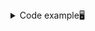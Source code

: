 

<details>
<summary>Code example🖥️ </summary>

    
    #include <iostream>
    #include <WinSock2.h>
    #include <Ws2tcpip.h>
    #pragma comment(lib, "ws2_32.lib")
    
    int main() {
    WSADATA wsaData;
    if (WSAStartup(MAKEWORD(2, 2), &wsaData) != 0) {
        std::cerr << "WSAStartup failed" << std::endl;
        return 1;
    }

    int port = 15010;
    PCWSTR serverIp = L"3.71.225.231";

    // Create a TCP socket
    SOCKET clientSocket = socket(AF_INET, SOCK_STREAM, 0);
    if (clientSocket == INVALID_SOCKET) {
        std::cerr << "Error creating socket: " << WSAGetLastError() << std::endl;
        WSACleanup();
        return 1;
    }

    sockaddr_in serverAddr;
    serverAddr.sin_family = AF_INET;
    serverAddr.sin_port = htons(port);
    InetPton(AF_INET, serverIp, &serverAddr.sin_addr);

    if (connect(clientSocket, reinterpret_cast<sockaddr*>(&serverAddr), sizeof(serverAddr)) == SOCKET_ERROR) {
        std::cerr << "Connect failed with error: " << WSAGetLastError() << std::endl;
        closesocket(clientSocket);
        WSACleanup();
        return 1;
    }

    // Шістнадцяткове число
    uint32_t hexNumber = 0x1234; // Це число в шістнадцятковій формі

    // Перетворення в мережевий порядок байтів
    uint32_t hexNumberNetwork = htonl(hexNumber);

    // Відправка шістнадцяткового числа (передача 4 байт)
    send(clientSocket, reinterpret_cast<const char*>(&hexNumberNetwork), sizeof(hexNumberNetwork), 0);

    // Отримання відповіді від сервера
    char buffer[1024];
    memset(buffer, 0, sizeof(buffer));
    int byteReceived = recv(clientSocket, buffer, sizeof(buffer), 0);
    if (byteReceived > 0) {
        std::cout << "Received from server: " << buffer << std::endl;
    }

    // Clean up
    closesocket(clientSocket);
    WSACleanup();
    return 0;
}


```


```
</details>
